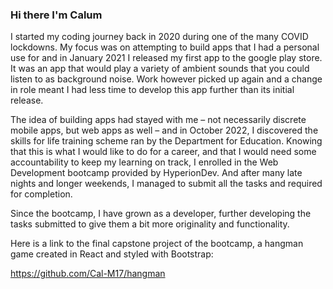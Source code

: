 ### Hi there I'm Calum 

I started my coding journey back in 2020 during one of the many COVID lockdowns. My focus was on attempting to build apps that I had a personal use for and in January 2021 I released my first app to the google play store. It was an app that would play a variety of ambient sounds that you could listen to as background noise. Work however picked up again and a change in role meant I had less time to develop this app further than its initial release.

The idea of building apps had stayed with me – not necessarily discrete mobile apps, but web apps as well – and in October 2022, I discovered the skills for life training scheme ran by the Department for Education. Knowing that this is what I would like to do for a career, and that I would need some accountability to keep my learning on track, I enrolled in the Web Development bootcamp provided by HyperionDev. And after many late nights and longer weekends, I managed to submit all the tasks and required for completion.

Since the bootcamp, I have grown as a developer, further developing the tasks submitted to give them a bit more originality and functionality. 

Here is a link to the final capstone project of the bootcamp, a hangman game created in React and styled with Bootstrap:

https://github.com/Cal-M17/hangman






